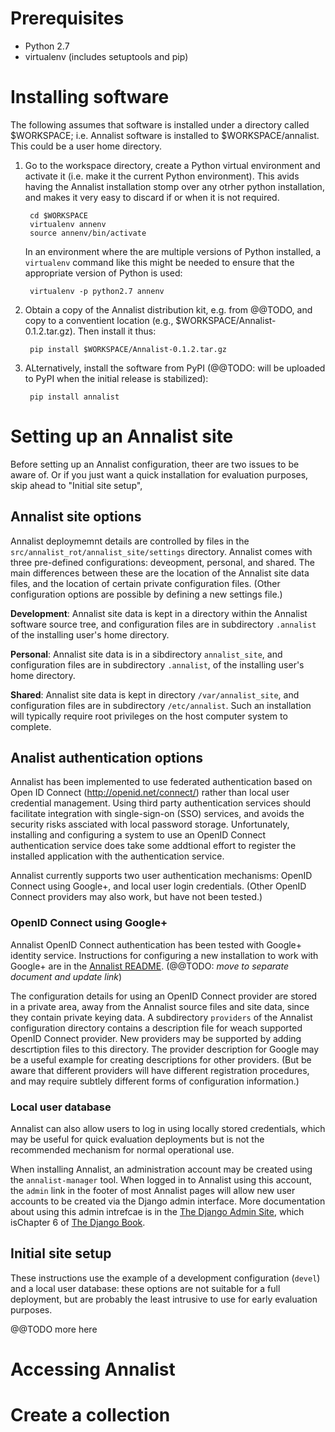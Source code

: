 # Prerequisites

* Python 2.7
* virtualenv (includes setuptools and pip)

# Installing software

The following assumes that software is installed under a directory called $WORKSPACE; i.e. Annalist software is installed to $WORKSPACE/annalist.  This could be a user home directory.

1. Go to the workspace directory, create a Python virtual environment and activate it (i.e. make it the current Python environment).  This avids having the Annalist installation stomp over any otrher python installation, and makes it very easy to discard if or when it is not required.

        cd $WORKSPACE
        virtualenv annenv
        source annenv/bin/activate

    In an environment where the are multiple versions of Python installed, a `virtualenv` command like this might be needed to ensure that the appropriate version of Python is used:

        virtualenv -p python2.7 annenv

2. Obtain a copy of the Annalist distribution kit, e.g. from @@TODO, and copy to a conventient location (e.g., $WORKSPACE/Annalist-0.1.2.tar.gz).  Then install it thus:

        pip install $WORKSPACE/Annalist-0.1.2.tar.gz

3. ALternatively, install the software from PyPI (@@TODO: will be uploaded to PyPI when the initial release is stabilized):

        pip install annalist

# Setting up an Annalist site

Before setting up an Annalist configuration, theer are two issues to be aware of.  Or if you just want a quick installation for evaluation purposes, skip ahead to "Initial site setup",

## Annalist site options

Annalist deploymemnt details are controlled by files in the `src/annalist_rot/annalist_site/settings` directory.  Annalist comes with three pre-defined configurations: deveopment, personal, and shared.  The main differences between these are the location of the Annalist site data files, and the location of certain private configuration files.  (Other configuration options are possible by defining a new settings file.)

**Development**: Annalist site data is kept in a directory within the Annalist software source tree, and configuration files are in subdirectory `.annalist` of the installing user's home directory.

**Personal**: Annalist site data is in a sibdirectory `annalist_site`, and configuration files are in subdirectory `.annalist`, of the installing user's home directory.

**Shared**: Annalist site data is kept in directory `/var/annalist_site`, and configuration files are in subdirectory `/etc/annalist`.  Such an installation will typically require root privileges on the host computer system to complete.

## Analist authentication options

Annalist has been implemented to use federated authentication based on Open ID Connect (http://openid.net/connect/) rather than local user credential management.  Using third party authentication services should facilitate integration with single-sign-on (SSO) services, and avoids the security risks assciated with local password storage.  Unfortunately, installing and configuring a system to use an OpenID Connect authentication service does take some addtional effort to register the installed application with the authentication service.

Annalist currently supports two user authentication mechanisms: OpenID Connect using Google+, and local user login credentials.  (Other OpenID Connect providers may also work, but have not been tested.)


### OpenID Connect using Google+

Annalist OpenID Connect authentication has been tested with Google+ identity service.  Instructions for configuring a new installation to work with Google+ are in the [Annalist README](https://github.com/gklyne/annalist/blob/master/README.md). (@@TODO: _move to separate document and update link_)

The configuration details for using an OpenID Connect provider are stored in a private area, away from the Annalist source files and site data, since they contain private keying data.  A subdirectory `providers` of the Annalist configuration directory contains a description file for weach supported OpenID Connect provider.  New providers may be supported by adding descrtiption files to this directory.  The provider description for Google may be a useful example for creating descriptions for other providers.  (But be aware that different providers will have different registration procedures, and may require subtlely different forms of configuration information.)


### Local user database

Annalist can also allow users to log in using locally stored credentials, which may be useful for quick evaluation deployments but is not the recommended mechanism for normal operational use.

When installing Annalist, an administration account may be created using the `annalist-manager` tool.  When logged in to Annalist using this account, the `admin` link in the footer of most Annalist pages will allow new user accounts to be created via the Django admin interface.  More documentation about using this admin intrefcae is in the [The Django Admin Site](http://www.djangobook.com/en/2.0/chapter06.html), which isChapter 6 of [The Django Book](http://www.djangobook.com/en/2.0/index.html).


## Initial site setup

These instructions use the example of a development configuration (`devel`) and a local user database: these options are not suitable for a full deployment, but are probably the least intrusive to use for early evaluation purposes.

@@TODO more here



# Accessing Annalist

# Create a collection

